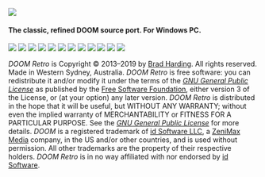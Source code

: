 ![](https://raw.githubusercontent.com/bradharding/www.doomretro.com/master/title2.png)

#### The classic, refined DOOM source port. For Windows PC.

![](https://img.shields.io/github/languages/top/bradharding/doomretro.svg?style=flat)
![](https://img.shields.io/github/languages/code-size/bradharding/doomretro.svg?style=flat)
![](https://img.shields.io/github/license/bradharding/doomretro.svg?style=flat)
![](https://img.shields.io/github/release/bradharding/doomretro.svg?style=flat)
![](https://img.shields.io/github/release-date/bradharding/doomretro.svg?style=flat)
![](https://img.shields.io/github/downloads/bradharding/doomretro/latest/total.svg?style=flat)
![](https://img.shields.io/github/downloads/bradharding/doomretro/total.svg?style=flat)
![](https://img.shields.io/github/commits-since/bradharding/doomretro/latest.svg?style=flat)
![](https://img.shields.io/github/last-commit/bradharding/doomretro.svg?style=flat)
![](https://img.shields.io/travis/bradharding/doomretro.svg?style=flat?style=flat&logo=travis)
![](https://img.shields.io/github/stars/bradharding/doomretro.svg?style=flat&logo=github)
![](https://img.shields.io/twitter/follow/doomretro.svg?style=flat&logo=twitter)

*DOOM Retro* is Copyright &copy; 2013&ndash;2019 by [Brad Harding](mailto:brad@doomretro.com). All rights reserved. Made in Western Sydney, Australia. *DOOM Retro* is free software: you can redistribute it and/or modify it under the terms of the [*GNU General Public License*](https://github.com/bradharding/doomretro/wiki/LICENSE) as published by the [Free Software Foundation](http://www.fsf.org/), either version 3 of the License, or (at your option) any later version. *DOOM Retro* is distributed in the hope that it will be useful, but WITHOUT ANY WARRANTY; without even the implied warranty of MERCHANTABILITY or FITNESS FOR A PARTICULAR PURPOSE. See the [*GNU General Public License*](https://github.com/bradharding/doomretro/wiki/LICENSE) for more details. *DOOM* is a registered trademark of [id Software LLC](https://www.idsoftware.com), a [ZeniMax Media](https://www.zenimax.com/) company, in the US and/or other countries, and is used without permission. All other trademarks are the property of their respective holders. *DOOM Retro* is in no way affiliated with nor endorsed by [id Software](https://www.idsoftware.com).
